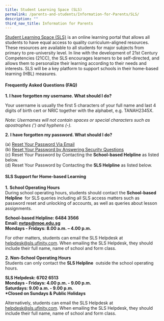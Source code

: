 ```yaml
---
title: Student Learning Space (SLS)
permalink: /parents-and-students/Information-for-Parents/SLS/
description: ""
third_nav_title: Information for Parents
---
```



[Student Learning Space (SLS)](https://vle.learning.moe.edu.sg/login) is an online learning portal that allows all students to have equal access to quality curriculum-aligned resources. These resources are available to all students for major subjects from primary to pre-university level. In line with the development of 21st Century Competencies (21CC), the SLS encourages learners to be self-directed, and allows them to personalize their learning according to their needs and interests. SLS will be a key platform to support schools in their home-based learning (HBL) measures.

#### Frequently Asked Questions (FAQ)

**1\. I have forgotten my username. What should I do?**

Your username is usually the first 5 characters of your full name and last 4 digits of birth cert or NRIC together with the alphabet, e.g. TANAH2345X.

_Note: Usernames will not contain spaces or special characters such as apostrophes (') and hyphens (-)._

**2. I have forgotten my password. What should I do?**

(a) [Reset Your Password Via Email](/files/SLS/Reset%20Your%20Password%20Via%20Email.pdf) <br>
(b) [Reset Your Password by Answering Security Questions](/files/SLS/Reset%20Your%20Password%20by%20Answering%20Security%20Questions.pdf) <br>
(c) Reset Your Password by Contacting the **School-based Helpline** as listed below. <br>
(d) Reset Your Password by Contacting the **SLS Helpline** as listed below. <br>

#### SLS Support for Home-based Learning

**1.** **School Operating Hours** <br>
During school operating hours, students should contact the **School-based Helpline**  for SLS queries including all SLS access matters such as password reset and unlocking of accounts, as well as queries about lesson assignments.

**School-based Helpline: 6484 3566** <br>
**Email: nvtps@moe.edu.sg** <br>
**Mondays - Fridays: 8.00 a.m. – 4.00 p.m.** <br>

For other matters, students can email the SLS Helpdesk at helpdesk@sls.ufinity.com. When emailing the SLS Helpdesk, they should include their full name, name of school and form class.

**2. Non-School Operating Hours** <br>
Students can only contact the **SLS Helpline**  outside the school operating hours.

**SLS Helpdesk: 6702 6513**<br>
**Mondays - Fridays: 4.00 p.m. - 9.00 p.m.**<br>
**Saturdays: 9.00 a.m. - 9.00 p.m.**<br>
**\*Closed on Sundays & Public Holidays**<br>

Alternatively, students can email the SLS Helpdesk at [helpdesk@sls.ufinity.com](helpdesk@sls.ufinity.com). When emailing the SLS Helpdesk, they should include their full name, name of school and form class.